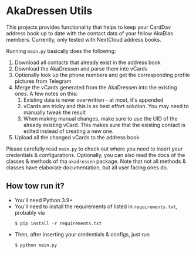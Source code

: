 # AkaDressen Utils

This projects provides functionality that helps to keep your CardDav address book up to date with
the contact data of your fellow AkaBlas members.
Currently, only tested with NextCloud address books.

Running `main.py` basically does the following:

1. Download all contacts that already exist in the address book
2. Download the AkaDressen and parse them into vCards
3. Optionally look up the phone numbers and get the corresponding profile pictures from Telegram
4. Merge the vCards generated from the AkaDressen into the existing ones. A few notes on this:
   1. Existing data is never overwritten - at most, it's appended
   2. vCards are tricky and this is as best effort solution. You may need to manually tweak the result
   3. When making manual changes, make sure to use the UID of the already existing vCard.
      This makes sure that the existing contact is edited instead of creating a new one.
5. Upload all the changed vCards to the address book

Please carefully read `main.py` to check out where you need to insert your credentials & configurations.
Optionally, you can also read the docs of the classes & methods of tha `akadressen` package.
Note that not all methods & classes have elaborate documentation, but all user facing ones do.

## How tow run it?

* You'll need Python 3.9+
* You'll need to install the requirements of listed in `requirements.txt`, probably via
  ```shell
  $ pip install -r requirements.txt
  ```
* Then, after inserting your credentials & configs, just run 
  ```shell
  $ python main.py
  ```

